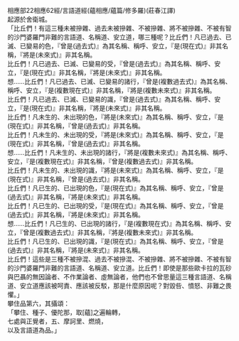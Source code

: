 相應部22相應62經/言語道經(蘊相應/蘊篇/修多羅)(莊春江譯)  
起源於舍衛城。  
「比丘們！有這三種未被摻雜、過去未被摻雜、不被摻雜、將不被摻雜、不被有智的沙門婆羅門非難的言語道、名稱道、安立道，哪三種呢？比丘們！凡已過去、已滅、已變易的色，『曾是(過去式)』為其名稱、稱呼、安立，『是(現在式)』非其名稱，『將是(未來式)』非其名稱。  
比丘們！凡已過去、已滅、已變易的受，『曾是(過去式)』為其名稱、稱呼、安立，『是(現在式)』非其名稱，『將是(未來式)』非其名稱。  
想……比丘們！凡已過去、已滅、已變易的諸行，『曾是(複數過去式)』為其名稱、稱呼、安立，『是(複數現在式)』非其名稱，『將是(複數未來式)』非其名稱。  
比丘們！凡已過去、已滅、已變易的識，『曾是(過去式)』為其名稱、稱呼、安立，『是(現在式)』非其名稱，『將是(未來式)』非其名稱。  
比丘們！凡未生的、未出現的色，『將是(未來式)』為其名稱、稱呼、安立，『是(現在式)』非其名稱，『曾是(過去式)』非其名稱。  
比丘們！凡未生的、未出現的受，『將是(未來式)』為其名稱、稱呼、安立，『是(現在式)』非其名稱，『曾是(過去式)』非其名稱。  
想……比丘們！凡未生的、未出現的諸行，『將是(複數未來式)』為其名稱、稱呼、安立，『是(複數現在式)』非其名稱，『曾是(複數過去式)』非其名稱。  
比丘們！凡未生的、未出現的識，『將是(未來式)』為其名稱、稱呼、安立，『是(現在式)』非其名稱，『曾是(過去式)』非其名稱。  
比丘們！凡已生的、已出現的色，『是(現在式)』為其名稱、稱呼、安立，『曾是(過去式)』非其名稱，『將是(未來式)』非其名稱。  
比丘們！凡已生的、已出現的受，『是(現在式)』為其名稱、稱呼、安立，『曾是(過去式)』非其名稱，『將是(未來式)』非其名稱。  
想……比丘們！凡已生的、已出現的諸行，『是(複數現在式)』為其名稱、稱呼、安立，『曾是(複數過去式)』非其名稱，『將是(複數未來式)』非其名稱。  
比丘們！凡已生的、已出現的識，『是(現在式)』為其名稱、稱呼、安立，『曾是(過去式)』非其名稱，『將是(未來式)』非其名稱。  
比丘們！這些是三種不被摻混、過去不被摻混、不被摻雜、將不被摻雜、不被有智的沙門婆羅門非難的言語道、名稱道、安立道。比丘們！即使是那些歐卡拉的瓦砂與巴聶的無因論者、不作業論者、虛無論者，他們也不曾思量這三種言語道、名稱道、安立道應該被呵責、應該被反駁，那是什麼原因呢？對毀呰、憤怒、非難之畏懼。」  
攀住品第六，其攝頌：  
「攀住、種子、優陀那，取[蘊]之遍輪轉，  
七處與正覺者，五、摩訶里、燃燒，  
以及言語道為品。」  
  
  

